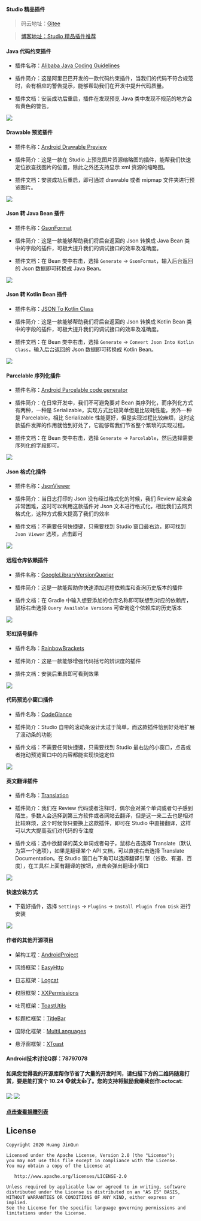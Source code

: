 #### Studio 精品插件

> 码云地址：[Gitee](https://gitee.com/getActivity/StudioPlugins)

> [博客地址：Studio 精品插件推荐](https://www.jianshu.com/p/54bfd9e4d24c)

#### Java 代码约束插件

* 插件名称：[Alibaba Java Coding Guidelines](https://plugins.jetbrains.com/plugin/10046-alibaba-java-coding-guidelines)

* 插件简介：这是阿里巴巴开发的一款代码约束插件，当我们的代码不符合规范时，会有相应的警告提示，能够帮助我们在开发中提升代码质量。

* 插件文档：安装成功后重启，插件在发现预览 Java 类中发现不规范的地方会有黄色的警告。

![](AlibabaJavaCodingGuidelines.gif)

#### Drawable 预览插件

* 插件名称：[Android Drawable Preview](https://plugins.jetbrains.com/plugin/10730-android-drawable-preview)

* 插件简介：这是一款在 Studio 上预览图片资源缩略图的插件，能帮我们快速定位欲查找图片的位置，除此之外还支持显示 xml 资源的缩略图。

* 插件文档：安装成功后重启，即可通过 drawable 或者 mipmap 文件夹进行预览图片。

![](AndroidDrawablePreview.gif)

#### Json 转 Java Bean 插件

* 插件名称：[GsonFormat](https://plugins.jetbrains.com/plugin/7654-gsonformat)

* 插件简介：这是一款能够帮助我们将后台返回的 Json 转换成 Java Bean 类中的字段的插件，可极大提升我们的调试接口的效率及准确度。

* 插件文档：在 Bean 类中右击，选择 `Generate` -> `GsonFormat`，输入后台返回的 Json 数据即可转换成 Java Bean。

![](GsonFormat.gif)

#### Json 转 Kotlin Bean 插件

* 插件名称：[JSON To Kotlin Class](https://plugins.jetbrains.com/plugin/9960-json-to-kotlin-class-jsontokotlinclass-)

* 插件简介：这是一款能够帮助我们将后台返回的 Json 转换成 Kotlin Bean 类中的字段的插件，可极大提升我们的调试接口的效率及准确度。

* 插件文档：在 Bean 类中右击，选择 `Generate` -> `Convert Json Into Kotlin Class`，输入后台返回的 Json 数据即可转换成 Kotlin Bean。

![](JSONToKotlinClass.gif)

#### Parcelable 序列化插件

* 插件名称：[Android Parcelable code generator](https://plugins.jetbrains.com/plugin/7332-android-parcelable-code-generator)

* 插件简介：在日常开发中，我们不可避免要对 Bean 类序列化，而序列化方式有两种，一种是 Serializable，实现方式比较简单但是比较耗性能，另外一种是 Parcelable，相比 Serializable 性能更好，但是实现过程比较麻烦，这时这款插件发挥的作用就恰到好处了，它能够帮我们节省整个繁琐的实现过程。

* 插件文档：在 Bean 类中右击，选择 `Generate` -> `Parcelable`，然后选择需要序列化的字段即可。

![](AndroidParcelableCodeGenerator.gif)

#### Json 格式化插件

* 插件名称：[JsonViewer](https://plugins.jetbrains.com/plugin/9679-json-viewer)

* 插件简介：当日志打印的 Json 没有经过格式化的时候，我们 Review 起来会非常困难，这时可以利用这款插件对 Json 文本进行格式化，相比我们去网页格式化，这种方式极大提高了我们的效率

* 插件文档：不需要任何快捷键，只需要找到 Studio 窗口最右边，即可找到 `Json Viewer` 选项，点击即可

![](JsonViewer.png)

#### 远程仓库依赖插件

* 插件名称：[GoogleLibraryVersionQuerier](https://github.com/wuyr/GoogleLibraryVersionQuerier)

* 插件简介：这是一款能帮助你快速添加远程依赖库和查询历史版本的插件

* 插件文档：在 Gradle 中输入想要添加的仓库名称即可联想到对应的依赖库，鼠标右击选择 `Query Available Versions` 可查询这个依赖库的历史版本

![](GoogleLibraryVersionQuerier.gif)

#### 彩虹括号插件

* 插件名称：[RainbowBrackets](https://plugins.jetbrains.com/plugin/10080-rainbow-brackets)

* 插件简介：这是一款能够增强代码括号的辨识度的插件

* 插件文档：安装后重启即可看到效果

![](RainbowBrackets.png)

#### 代码预览小窗口插件

* 插件名称：[CodeGlance](https://plugins.jetbrains.com/plugin/7275-codeglance)

* 插件简介：Studio 自带的滚动条设计太过于简单，而这款插件恰到好处地扩展了滚动条的功能

* 插件文档：不需要任何快捷键，只需要找到 Studio 最右边的小窗口，点击或者拖动预览窗口中的内容都能实现快速定位

![](CodeGlance.png)

#### 英文翻译插件

* 插件名称：[Translation](https://plugins.jetbrains.com/plugin/8579-translation)

* 插件简介：我们在 Review 代码或者注释时，偶尔会对某个单词或者句子感到陌生，多数人会选择到第三方软件或者网站去翻译，但是这一来二去也是相对比较麻烦，这个时候你只要换上这款插件，即可在 Studio 中直接翻译，这样可以大大提高我们对代码的专注度

* 插件文档：选中欲翻译的英文单词或者句子，鼠标右击选择 Translate（默认为第一个选项），如果是翻译某个 API 文档，可以直接右击选择 Translate Documentation。在 Studio 窗口右下角可以选择翻译引擎（谷歌、有道、百度），在工具栏上面有翻译的按钮，点击会弹出翻译小窗口

![](Translation.gif)

#### 快速安装方式

* 下载好插件，选择 `Settings` -> `Plugins`  -> `Install Plugin from Disk` 进行安装

![](InstallPlugin.jpg)

#### 作者的其他开源项目

* 架构工程：[AndroidProject](https://github.com/getActivity/AndroidProject)

* 网络框架：[EasyHttp](https://github.com/getActivity/EasyHttp)

* 日志框架：[Logcat](https://github.com/getActivity/Logcat)

* 权限框架：[XXPermissions](https://github.com/getActivity/XXPermissions)

* 吐司框架：[ToastUtils](https://github.com/getActivity/ToastUtils)

* 标题栏框架：[TitleBar](https://github.com/getActivity/TitleBar)

* 国际化框架：[MultiLanguages](https://github.com/getActivity/MultiLanguages)

* 悬浮窗框架：[XToast](https://github.com/getActivity/XToast)

#### Android技术讨论Q群：78797078

#### 如果您觉得我的开源库帮你节省了大量的开发时间，请扫描下方的二维码随意打赏，要是能打赏个 10.24 :monkey_face:就太:thumbsup:了。您的支持将鼓励我继续创作:octocat:

![](https://raw.githubusercontent.com/getActivity/Donate/master/picture/pay_ali.png) ![](https://raw.githubusercontent.com/getActivity/Donate/master/picture/pay_wechat.png)

#### [点击查看捐赠列表](https://github.com/getActivity/Donate)

## License

```text
Copyright 2020 Huang JinQun

Licensed under the Apache License, Version 2.0 (the "License");
you may not use this file except in compliance with the License.
You may obtain a copy of the License at

   http://www.apache.org/licenses/LICENSE-2.0

Unless required by applicable law or agreed to in writing, software
distributed under the License is distributed on an "AS IS" BASIS,
WITHOUT WARRANTIES OR CONDITIONS OF ANY KIND, either express or implied.
See the License for the specific language governing permissions and
limitations under the License.
```